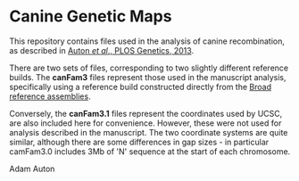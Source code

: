 # Canine Genetic Maps

This repository contains files used in the analysis of canine recombination, as described in [Auton <i>et al</i>., PLOS Genetics, 2013](http://www.plosgenetics.org/article/Metrics/info:doi/10.1371/journal.pgen.1003984).

There are two sets of files, corresponding to two slightly different reference builds. 
The <b>canFam3</b> files represent those used in the manuscript analysis, specifically using a reference build constructed directly from the [Broad reference assemblies](https://www.broadinstitute.org/ftp/pub/assemblies/mammals/dog/canFam3.1/).

Conversely, the <b>canFam3.1</b> files represent the coordinates used by UCSC, are also included here for convenience. However, these were not used for analysis described in the manuscript. The two coordinate systems are quite similar, although there are some differences in gap sizes - in particular camFam3.0 includes 3Mb of 'N' sequence at the start of each chromosome. 

Adam Auton
